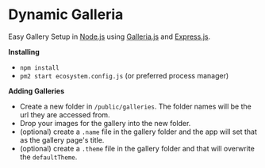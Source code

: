 # Dynamic Galleria
Easy Gallery Setup in [Node.js](https://nodejs.org/en/) using [Galleria.js](https://galleriajs.github.io/) and [Express.js](https://expressjs.com/).

**Installing**
- `npm install`
- `pm2 start ecosystem.config.js` (or preferred process manager)

**Adding Galleries**
- Create a new folder in `/public/galleries`. The folder names will be the url they are accessed from.
- Drop your images for the gallery into the new folder.
- (optional) create a `.name` file in the gallery folder and the app will set that as the gallery page's title.  
- (optional) create a `.theme` file in the gallery folder and that will overwrite the `defaultTheme`.
